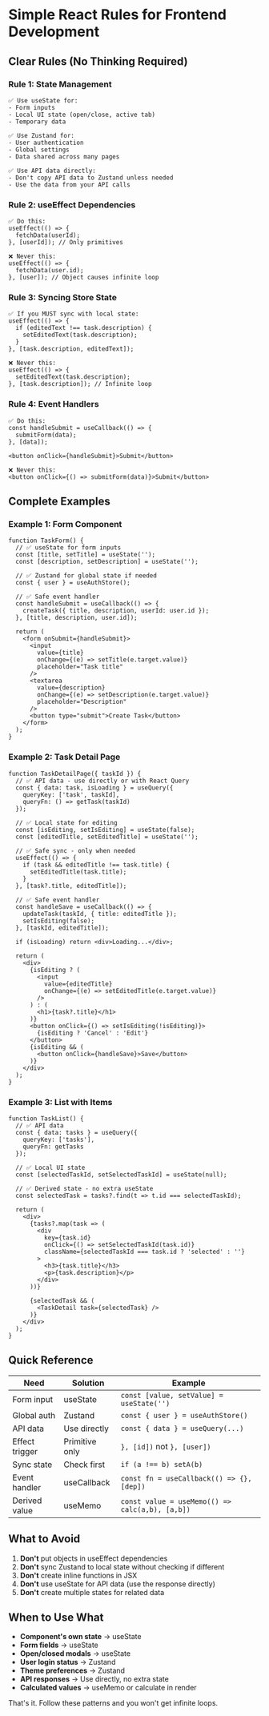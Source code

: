 # Simple React Rules for Frontend Development

## Clear Rules (No Thinking Required)

### Rule 1: State Management
```
✅ Use useState for:
- Form inputs
- Local UI state (open/close, active tab)
- Temporary data

✅ Use Zustand for:
- User authentication
- Global settings
- Data shared across many pages

✅ Use API data directly:
- Don't copy API data to Zustand unless needed
- Use the data from your API calls
```

### Rule 2: useEffect Dependencies
```
✅ Do this:
useEffect(() => {
  fetchData(userId);
}, [userId]); // Only primitives

❌ Never this:
useEffect(() => {
  fetchData(user.id);
}, [user]); // Object causes infinite loop
```

### Rule 3: Syncing Store State
```
✅ If you MUST sync with local state:
useEffect(() => {
  if (editedText !== task.description) {
    setEditedText(task.description);
  }
}, [task.description, editedText]);

❌ Never this:
useEffect(() => {
  setEditedText(task.description);
}, [task.description]); // Infinite loop
```

### Rule 4: Event Handlers
```
✅ Do this:
const handleSubmit = useCallback(() => {
  submitForm(data);
}, [data]);

<button onClick={handleSubmit}>Submit</button>

❌ Never this:
<button onClick={() => submitForm(data)}>Submit</button>
```

## Complete Examples

### Example 1: Form Component
```tsx
function TaskForm() {
  // ✅ useState for form inputs
  const [title, setTitle] = useState('');
  const [description, setDescription] = useState('');
  
  // ✅ Zustand for global state if needed
  const { user } = useAuthStore();
  
  // ✅ Safe event handler
  const handleSubmit = useCallback(() => {
    createTask({ title, description, userId: user.id });
  }, [title, description, user.id]);
  
  return (
    <form onSubmit={handleSubmit}>
      <input 
        value={title}
        onChange={(e) => setTitle(e.target.value)}
        placeholder="Task title"
      />
      <textarea 
        value={description}
        onChange={(e) => setDescription(e.target.value)}
        placeholder="Description"
      />
      <button type="submit">Create Task</button>
    </form>
  );
}
```

### Example 2: Task Detail Page
```tsx
function TaskDetailPage({ taskId }) {
  // ✅ API data - use directly or with React Query
  const { data: task, isLoading } = useQuery({
    queryKey: ['task', taskId],
    queryFn: () => getTask(taskId)
  });
  
  // ✅ Local state for editing
  const [isEditing, setIsEditing] = useState(false);
  const [editedTitle, setEditedTitle] = useState('');
  
  // ✅ Safe sync - only when needed
  useEffect(() => {
    if (task && editedTitle !== task.title) {
      setEditedTitle(task.title);
    }
  }, [task?.title, editedTitle]);
  
  // ✅ Safe event handler
  const handleSave = useCallback(() => {
    updateTask(taskId, { title: editedTitle });
    setIsEditing(false);
  }, [taskId, editedTitle]);
  
  if (isLoading) return <div>Loading...</div>;
  
  return (
    <div>
      {isEditing ? (
        <input
          value={editedTitle}
          onChange={(e) => setEditedTitle(e.target.value)}
        />
      ) : (
        <h1>{task?.title}</h1>
      )}
      <button onClick={() => setIsEditing(!isEditing)}>
        {isEditing ? 'Cancel' : 'Edit'}
      </button>
      {isEditing && (
        <button onClick={handleSave}>Save</button>
      )}
    </div>
  );
}
```

### Example 3: List with Items
```tsx
function TaskList() {
  // ✅ API data
  const { data: tasks } = useQuery({
    queryKey: ['tasks'],
    queryFn: getTasks
  });
  
  // ✅ Local UI state
  const [selectedTaskId, setSelectedTaskId] = useState(null);
  
  // ✅ Derived state - no extra useState
  const selectedTask = tasks?.find(t => t.id === selectedTaskId);
  
  return (
    <div>
      {tasks?.map(task => (
        <div 
          key={task.id}
          onClick={() => setSelectedTaskId(task.id)}
          className={selectedTaskId === task.id ? 'selected' : ''}
        >
          <h3>{task.title}</h3>
          <p>{task.description}</p>
        </div>
      ))}
      
      {selectedTask && (
        <TaskDetail task={selectedTask} />
      )}
    </div>
  );
}
```

## Quick Reference

| Need | Solution | Example |
|------|----------|---------|
| Form input | useState | `const [value, setValue] = useState('')` |
| Global auth | Zustand | `const { user } = useAuthStore()` |
| API data | Use directly | `const { data } = useQuery(...)` |
| Effect trigger | Primitive only | `}, [id])` not `}, [user])` |
| Sync state | Check first | `if (a !== b) setA(b)` |
| Event handler | useCallback | `const fn = useCallback(() => {}, [dep])` |
| Derived value | useMemo | `const value = useMemo(() => calc(a,b), [a,b])` |

## What to Avoid

1. **Don't** put objects in useEffect dependencies
2. **Don't** sync Zustand to local state without checking if different
3. **Don't** create inline functions in JSX
4. **Don't** use useState for API data (use the response directly)
5. **Don't** create multiple states for related data

## When to Use What

- **Component's own state** → useState
- **Form fields** → useState  
- **Open/closed modals** → useState
- **User login status** → Zustand
- **Theme preferences** → Zustand
- **API responses** → Use directly, no extra state
- **Calculated values** → useMemo or calculate in render

That's it. Follow these patterns and you won't get infinite loops.